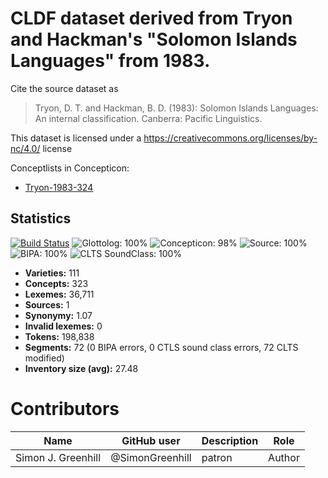 # CLDF dataset derived from Tryon and Hackman's "Solomon Islands Languages" from 1983.

Cite the source dataset as

> Tryon, D. T. and Hackman, B. D. (1983): Solomon Islands Languages: An internal classification. Canberra: Pacific Linguistics.

This dataset is licensed under a https://creativecommons.org/licenses/by-nc/4.0/ license


Conceptlists in Concepticon:
- [Tryon-1983-324](https://concepticon.clld.org/contributions/Tryon-1983-324)
## Statistics


[![Build Status](https://travis-ci.org/lexibank/tryonsolomon.svg?branch=master)](https://travis-ci.org/lexibank/tryonsolomon)
![Glottolog: 100%](https://img.shields.io/badge/Glottolog-100%25-brightgreen.svg "Glottolog: 100%")
![Concepticon: 98%](https://img.shields.io/badge/Concepticon-98%25-green.svg "Concepticon: 98%")
![Source: 100%](https://img.shields.io/badge/Source-100%25-brightgreen.svg "Source: 100%")
![BIPA: 100%](https://img.shields.io/badge/BIPA-100%25-brightgreen.svg "BIPA: 100%")
![CLTS SoundClass: 100%](https://img.shields.io/badge/CLTS%20SoundClass-100%25-brightgreen.svg "CLTS SoundClass: 100%")

- **Varieties:** 111
- **Concepts:** 323
- **Lexemes:** 36,711
- **Sources:** 1
- **Synonymy:** 1.07
- **Invalid lexemes:** 0
- **Tokens:** 198,838
- **Segments:** 72 (0 BIPA errors, 0 CTLS sound class errors, 72 CLTS modified)
- **Inventory size (avg):** 27.48

# Contributors

Name               | GitHub user     | Description                          | Role
---                | ---             | ---                                  | ---
Simon J. Greenhill | @SimonGreenhill | patron                               | Author


